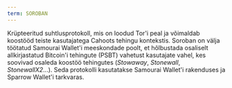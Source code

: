 ```yaml
---
term: SOROBAN
---
```


Krüpteeritud suhtlusprotokoll, mis on loodud Tor'i peal ja võimaldab koostööd teiste kasutajatega Cahoots tehingu kontekstis. Soroban on välja töötatud Samourai Wallet'i meeskondade poolt, et hõlbustada osaliselt allkirjastatud Bitcoin'i tehingute (PSBT) vahetust kasutajate vahel, kes soovivad osaleda koostöö tehingutes (*Stowaway*, *Stonewall*, *StonewallX2*...). Seda protokolli kasutatakse Samourai Wallet'i rakenduses ja Sparrow Wallet'i tarkvaras.